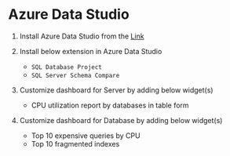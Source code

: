 # Azure Data Studio

1. Install Azure Data Studio from the [Link](https://docs.microsoft.com/en-us/sql/azure-data-studio/download-azure-data-studio?view=sql-server-ver15)

2. Install below extension in Azure Data Studio
   * `SQL Database Project`
   * `SQL Server Schema Compare`

3. Customize dashboard for Server by adding below widget(s)
    * CPU utilization report by databases in table form
  
4. Customize dashboard for Database by adding below widget(s)
    * Top 10 expensive queries by CPU
    * Top 10 fragmented indexes
